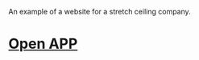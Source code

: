 An example of a website for a stretch ceiling company.   

# [Open APP](https://yourunb.github.io/helpik/)
